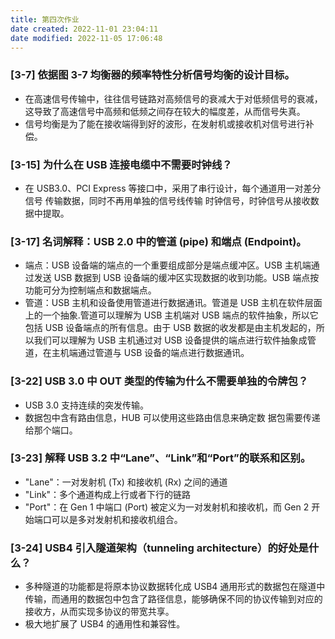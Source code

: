 ```yaml
---
title: 第四次作业
date created: 2022-11-01 23:04:11
date modified: 2022-11-05 17:06:48
---
```


### [3-7] 依据图 3-7 均衡器的频率特性分析信号均衡的设计目标。

- 在高速信号传输中，往往信号链路对高频信号的衰减大于对低频信号的衰减，这导致了高速信号中高频和低频之间存在较大的幅度差，从而信号失真。
- 信号均衡是为了能在接收端得到好的波形，在发射机或接收机对信号进行补偿。

### [3-15] 为什么在 USB 连接电缆中不需要时钟线？

- 在 USB3.0、PCI Express 等接口中，采用了串行设计，每个通道用一对差分信号 传输数据，同时不再用单独的信号线传输 时钟信号，时钟信号从接收数据中提取。

### [3-17] 名词解释：USB 2.0 中的管道 (pipe) 和端点 (Endpoint)。

- 端点：USB 设备端的端点的一个重要组成部分是端点缓冲区。USB 主机端通过发送 USB 数据到 USB 设备端的缓冲区实现数据的收到功能。USB 端点按功能可分为控制端点和数据端点。
- 管道：USB 主机和设备使用管道进行数据通讯。管道是 USB 主机在软件层面上的一个抽象.管道可以理解为 USB 主机端对 USB 端点的软件抽象，所以它包括 USB 设备端点的所有信息。由于 USB 数据的收发都是由主机发起的，所以我们可以理解为 USB 主机通过对 USB 设备提供的端点进行软件抽象成管道，在主机端通过管道与 USB 设备的端点进行数据通讯。

### [3-22] USB 3.0 中 OUT 类型的传输为什么不需要单独的令牌包？

- USB 3.0 支持连续的突发传输。
- 数据包中含有路由信息，HUB 可以使用这些路由信息来确定数 据包需要传递给那个端口。

### [3-23] 解释 USB 3.2 中“Lane”、“Link”和“Port”的联系和区别。

- "Lane"：一对发射机 (Tx) 和接收机 (Rx) 之间的通道
- "Link"：多个通道构成上行或者下行的链路
- "Port"：在 Gen 1 中端口 (Port) 被定义为一对发射机和接收机，而 Gen 2 开始端口可以是多对发射机和接收机组合。

### [3-24] USB4 引入隧道架构（tunneling architecture）的好处是什么？

- 多种隧道的功能都是将原本协议数据转化成 USB4 通用形式的数据包在隧道中传输，而通用的数据包中包含了路径信息，能够确保不同的协议传输到对应的接收方，从而实现多协议的带宽共享。
- 极大地扩展了 USB4 的通用性和兼容性。
